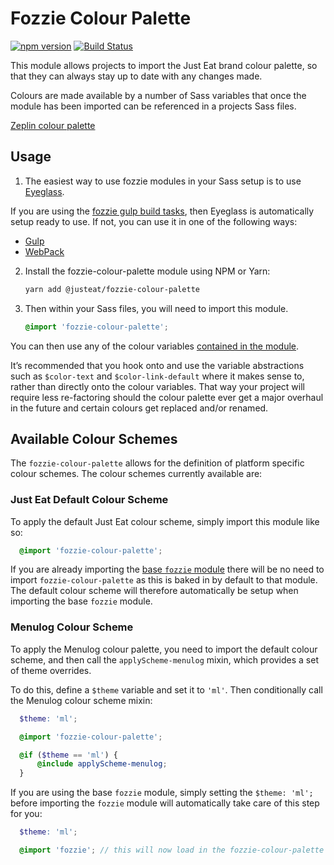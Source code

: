 # Fozzie Colour Palette

[![npm version](https://badge.fury.io/js/%40justeat%2Ffozzie-colour-palette.svg)](https://badge.fury.io/js/%40justeat%2Ffozzie-colour-palette)
[![Build Status](https://travis-ci.org/justeat/fozzie-colour-palette.svg)](https://travis-ci.org/justeat/fozzie-colour-palette)

This module allows projects to import the Just Eat brand colour palette, so that they can always stay up to date with any changes made.

Colours are made available by a number of Sass variables that once the module has been imported can be referenced in a projects Sass files.

[Zeplin colour palette](https://zpl.io/ZTch33)

## Usage

1. The easiest way to use fozzie modules in your Sass setup is to use [Eyeglass](https://www.npmjs.com/package/eyeglass).

If you are using the [fozzie gulp build tasks](https://www.npmjs.com/package/@justeat/gulp-build-fozzie), then Eyeglass is automatically setup ready to use.  If not, you can use it in one of the following ways:

- [Gulp](https://github.com/sass-eyeglass/eyeglass/blob/master/site-src/docs/integrations/gulp.md)
- [WebPack](https://github.com/sass-eyeglass/eyeglass/issues/153#issuecomment-300895607)

2.  Install the fozzie-colour-palette module using NPM or Yarn:

    ```bash
    yarn add @justeat/fozzie-colour-palette
    ```

3.  Then within your Sass files, you will need to import this module.

    ```scss
    @import 'fozzie-colour-palette';
    ```

You can then use any of the colour variables [contained in the module](https://github.com/justeat/fozzie-colour-palette/blob/master/src/scss/index.scss).

It’s recommended that you hook onto and use the variable abstractions such as `$color-text` and `$color-link-default` where it makes sense to, rather than directly onto the colour variables.  That way your project will require less re-factoring should the colour palette ever get a major overhaul in the future and certain colours get replaced and/or renamed.


## Available Colour Schemes

The `fozzie-colour-palette` allows for the definition of platform specific colour schemes.  The colour schemes currently available are:

### Just Eat Default Colour Scheme

To apply the default Just Eat colour scheme, simply import this module like so:

```scss
  @import 'fozzie-colour-palette';
```

If you are already importing the [base `fozzie` module](https://www.npmjs.com/package/@justeat/fozzie) there will be no need to import `fozzie-colour-palette` as this is baked in by default to that module.  The default colour scheme will therefore automatically be setup when importing the base `fozzie` module.


###  Menulog Colour Scheme

To apply the Menulog colour palette, you need to import the default colour scheme, and then call the `applyScheme-menulog` mixin, which provides a set of theme overrides.

To do this, define a `$theme` variable  and set it to `'ml'`.  Then conditionally call the Menulog colour scheme mixin:

```scss
  $theme: 'ml';

  @import 'fozzie-colour-palette';

  @if ($theme == 'ml') {
      @include applyScheme-menulog;
  }
```

If you are using the base `fozzie` module, simply setting the `$theme: 'ml';` before importing the `fozzie` module will automatically take care of this step for you:

```scss
  $theme: 'ml';

  @import 'fozzie'; // this will now load in the fozzie-colour-palette module with Menulog overrides
```

